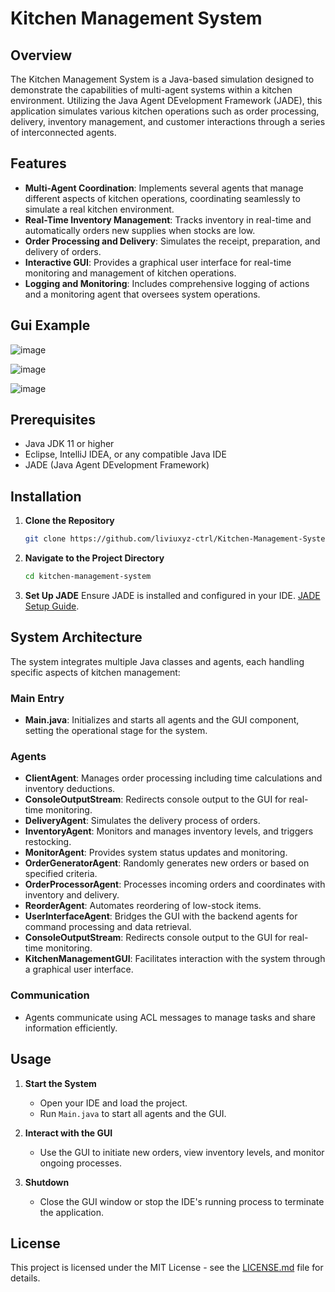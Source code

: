 # Kitchen Management System

## Overview

The Kitchen Management System is a Java-based simulation designed to demonstrate the capabilities of multi-agent systems within a kitchen environment. Utilizing the Java Agent DEvelopment Framework (JADE), this application simulates various kitchen operations such as order processing, delivery, inventory management, and customer interactions through a series of interconnected agents.



## Features
- **Multi-Agent Coordination**: Implements several agents that manage different aspects of kitchen operations, coordinating seamlessly to simulate a real kitchen environment.
- **Real-Time Inventory Management**: Tracks inventory in real-time and automatically orders new supplies when stocks are low.
- **Order Processing and Delivery**: Simulates the receipt, preparation, and delivery of orders.
- **Interactive GUI**: Provides a graphical user interface for real-time monitoring and management of kitchen operations.
- **Logging and Monitoring**: Includes comprehensive logging of actions and a monitoring agent that oversees system operations.

## Gui Example

![image](https://github.com/liviuxyz-ctrl/Kitchen-Management-System/assets/70070368/feec7fdb-20d8-4514-a7d1-421f0d7f1e89)

![image](https://github.com/liviuxyz-ctrl/Kitchen-Management-System/assets/70070368/cb6f784a-b309-44d7-b866-d57791d38ad4)

![image](https://github.com/liviuxyz-ctrl/Kitchen-Management-System/assets/70070368/cf392e72-cbcd-475e-8937-e26abf80b549)



## Prerequisites
- Java JDK 11 or higher
- Eclipse, IntelliJ IDEA, or any compatible Java IDE
- JADE (Java Agent DEvelopment Framework)

## Installation

1. **Clone the Repository**
   ```bash
   git clone https://github.com/liviuxyz-ctrl/Kitchen-Management-System
   ```
   
2. **Navigate to the Project Directory**
   ```bash
   cd kitchen-management-system
   ```

3. **Set Up JADE**
   Ensure JADE is installed and configured in your IDE. [JADE Setup Guide](https://jade.tilab.com/documentation/tutorials-guides/).

## System Architecture

The system integrates multiple Java classes and agents, each handling specific aspects of kitchen management:

### Main Entry
- **Main.java**: Initializes and starts all agents and the GUI component, setting the operational stage for the system.

### Agents 
- **ClientAgent**: Manages order processing including time calculations and inventory deductions.
- **ConsoleOutputStream**: Redirects console output to the GUI for real-time monitoring.
- **DeliveryAgent**: Simulates the delivery process of orders.
- **InventoryAgent**: Monitors and manages inventory levels, and triggers restocking.
- **MonitorAgent**: Provides system status updates and monitoring.
- **OrderGeneratorAgent**: Randomly generates new orders or based on specified criteria.
- **OrderProcessorAgent**: Processes incoming orders and coordinates with inventory and delivery.
- **ReorderAgent**: Automates reordering of low-stock items.
- **UserInterfaceAgent**: Bridges the GUI with the backend agents for command processing and data retrieval.
- **ConsoleOutputStream**: Redirects console output to the GUI for real-time monitoring.
- **KitchenManagementGUI**: Facilitates interaction with the system through a graphical user interface.


### Communication
- Agents communicate using ACL messages to manage tasks and share information efficiently.

## Usage

1. **Start the System**
   - Open your IDE and load the project.
   - Run `Main.java` to start all agents and the GUI.

2. **Interact with the GUI**
   - Use the GUI to initiate new orders, view inventory levels, and monitor ongoing processes.

3. **Shutdown**
   - Close the GUI window or stop the IDE's running process to terminate the application.

## License

This project is licensed under the MIT License - see the [LICENSE.md](LICENSE.md) file for details.

